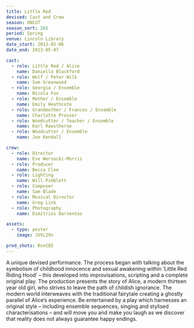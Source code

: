 ```yaml
---
title: Little Red
devised: Cast and Crew
season: UNCUT
season_sort: 265
period: Spring
venue: Lincoln Library
date_start: 2013-05-06
date_end: 2013-05-07

cast:
  - role: Little Red / Alice
    name: Daniella Blackford
  - role: Wolf / Peter Wilk
    name: Sam Greenwood
  - role: Georgia / Ensemble
    name: Nicola Fox
  - role: Mother / Ensemble
    name: Emily Heathcote
  - role: Grandmother / Frances / Ensemble
    name: Charlotte Prosser
  - role: Woodcutter / Teacher / Ensemble
    name: Karl Rawsthorne
  - role: Woodcutter / Ensemble
    name: Joe Kendall

crew:
  - role: Director
    name: Eve Wersocki-Morris
  - role: Producer
    name: Becca Clee
  - role: Lighting
    name: Will Pimblett
  - role: Composer
    name: Sam Blade
  - role: Musical Director
    name: Greg Link
  - role: Photography
    name: Dimitrios Darzentas

assets:
  - type: poster
    image: JVVL29n

prod_shots: RvnCQ5
---
```


A unique devised performance. The process began with talking about the symbolism of childhood innocence and sexual awakening within ‘Little Red Riding Hood’ – this developed into improvisations, scripting and a complete original play. The production presents the story of Alice, a modern thirteen year old girl, who strives to leave the path of childish ignorance. The modern world interweaves with the traditional fairytale creating a ghostly parallel of Alice’s experience. Be entertained by a play which harnesses an original style – including ensemble sequences, singing and stylised characterisations – and will move you and make you laugh as we discover that reality does not always guarantee happy endings.
